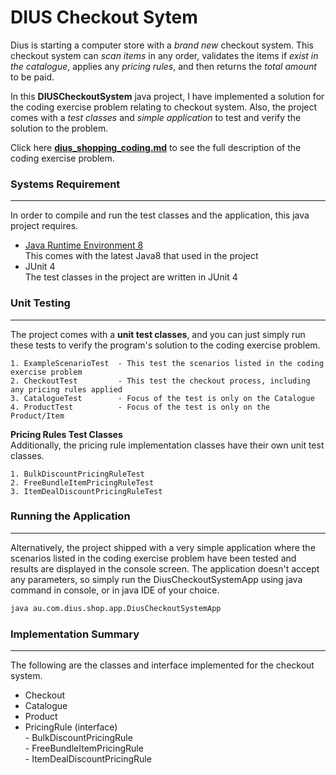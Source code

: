 # DIUS Checkout Sytem
Dius is starting a computer store with a *brand new* checkout system. This checkout system can *scan items* in any order, validates the items if *exist in the catalogue*, applies any *pricing rules*, and then returns the *total amount* to be paid.

In this **DIUSCheckoutSystem** java project, I have implemented a solution for the coding exercise problem relating to checkout system. Also, the project comes with a *test classes* and *simple application* to test and verify the solution to the problem.

Click here **[dius_shopping_coding.md](https://gist.github.com/codingricky/2913880)** to see the full description of the coding exercise problem.

### Systems Requirement
--------------------
In order to compile and run the test classes and the application, this java project requires.

* [Java Runtime Environment 8](https://docs.oracle.com/javase/8/docs/technotes/guides/install/install_overview.html)
<br/>This comes with the latest Java8 that used in the project
* JUnit 4
<br/>The test classes in the project are written in JUnit 4

### Unit Testing
--------------------
The project comes with a **unit test classes**, and you can just simply run these tests to verify the program's solution to the coding exercise problem.
```
1. ExampleScenarioTest  - This test the scenarios listed in the coding exercise problem
2. CheckoutTest         - This test the checkout process, including any pricing rules applied
3. CatalogueTest        - Focus of the test is only on the Catalogue
4. ProductTest          - Focus of the test is only on the Product/Item
```
**Pricing Rules Test Classes**
<br/>
Additionally, the pricing rule implementation classes have their own unit test classes.
```
1. BulkDiscountPricingRuleTest
2. FreeBundleItemPricingRuleTest
3. ItemDealDiscountPricingRuleTest
```

### Running the Application
--------------------
Alternatively, the project shipped with a very simple application where the scenarios listed in the coding exercise problem have been tested and results are displayed in the console screen. The application doesn't accept any parameters, so simply run the DiusCheckoutSystemApp using java command in console, or in java IDE of your choice.
```sh
java au.com.dius.shop.app.DiusCheckoutSystemApp
```

### Implementation Summary
--------------------
The following are the classes and interface implemented for the checkout system. 
- Checkout
- Catalogue
- Product
- PricingRule (interface)
<br/>- BulkDiscountPricingRule
<br/>- FreeBundleItemPricingRule
<br/>- ItemDealDiscountPricingRule
